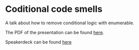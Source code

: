 # Coditional code __smells__

A talk about how to remove conditional logic with enumerable.

The PDF of the presentation can be found [here](presentation.pdf).

Speakerdeck can be found [here](https://speakerdeck.com/ericroberts/conditional-code-smells)
